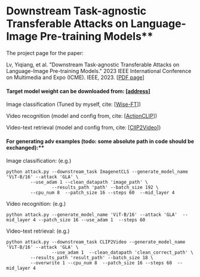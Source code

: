 # Downstream Task-agnostic Transferable Attacks on Language-Image Pre-training Models**

The project page for the paper:

Lv, Yiqiang, et al. "Downstream Task-agnostic Transferable Attacks on Language-Image Pre-training Models." 2023 IEEE International Conference on Multimedia and Expo (ICME). IEEE, 2023. [[PDF page](https://ieeexplore.ieee.org/abstract/document/10219910)]





#### Target model weight can be downloaded from: [[address](https://pan.baidu.com/s/1fQy9Xms-iS0qeQezzz46Qg?pwd=0000)]

Image classification (Tuned by myself, cite: [[Wise-FT](https://github.com/mlfoundations/wise-ft/tree/master)])<br>

Video recognition   (model and config from, cite: [[ActionCLIP](https://github.com/sallymmx/ActionCLIP)])<br>

Video-text retrieval (model and config from, cite: [[ClIP2Video](https://github.com/CryhanFang/CLIP2Video)])<br>



#### For generating adv examples (todo: some absolute path in code should be exchanged):**

Image classification: (e.g.) <br>

```text
python attack.py --downstream_task ImagenetCLS --generate_model_name 'ViT-B/16' --attack 'GLA' \
		 --use_adam 1 --clean_datapath 'image_path' \
                 --results_path 'path' --batch_size 192 \
		 --cpu_num 8  --patch_size 16 --steps 60  --mid_layer 4
```



Video recognition: (e.g.)<br>

```
python attack.py --generate_model_name 'ViT-B/16' --attack 'GLA'  --mid_layer 4 --patch_size 16 --use_adam 1  --steps 60
```

Video-text retrieval: (e.g.)<br>

```text
python attack.py --downstream_task CLIP2Video --generate_model_name 'ViT-B/16' --attack 'GLA' \
                 --use_adam 1  --clean_datapath 'clean_correct_path' \
		 --results_path 'result_path' --batch_size 18 \
		 --overwrite 1 --cpu_num 8  --patch_size 16 --steps 60  --mid_layer 4
```



​        
